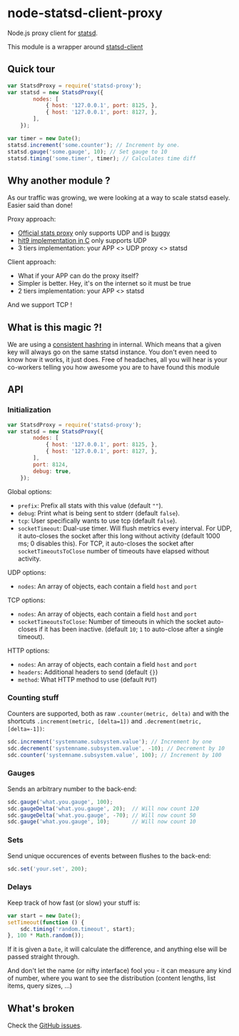 node-statsd-client-proxy
==================

Node.js proxy client for [statsd](https://github.com/etsy/statsd).

This module is a wrapper around [statsd-client](https://github.com/msiebuhr/node-statsd-client)

Quick tour
----------

```javascript
var StatsdProxy = require('statsd-proxy');
var statsd = new StatsdProxy({
        nodes: [
            { host: '127.0.0.1', port: 8125, }, 
            { host: '127.0.0.1', port: 8127, }, 
        ],
    });

var timer = new Date();
statsd.increment('some.counter'); // Increment by one.
statsd.gauge('some.gauge', 10); // Set gauge to 10
statsd.timing('some.timer', timer); // Calculates time diff
```

Why another module ?
--------------------

As our traffic was growing, we were looking at a way to scale statsd easely. Easier said than done!

Proxy approach:
- [Official stats proxy](https://github.com/etsy/statsd) only supports UDP and is [buggy](https://github.com/etsy/statsd/issues/540)
- [hit9 implementation in C](https://github.com/hit9/statsd-proxy) only supports UDP
- 3 tiers implementation: your APP <> UDP proxy <> statsd

Client approach:
- What if your APP can do the proxy itself?
- Simpler is better. Hey, it's on the internet so it must be true
- 2 tiers implementation: your APP <> statsd

And we support TCP !

What is this magic ?!
---------------------

We are using a [consistent hashring](http://www.martinbroadhurst.com/Consistent-Hash-Ring.html) in internal. Which means that a given key will always go on the same statsd instance. You don't even need to know how it works, it just does.
Free of headaches, all you will hear is your co-workers telling you how awesome you are to have found this module

API
---

### Initialization

```javascript
var StatsdProxy = require('statsd-proxy');
var statsd = new StatsdProxy({
        nodes: [
            { host: '127.0.0.1', port: 8125, }, 
            { host: '127.0.0.1', port: 8127, }, 
        ],
        port: 8124,
        debug: true,
    });
```

Global options:
 * `prefix`: Prefix all stats with this value (default `""`).
 * `debug`: Print what is being sent to stderr (default `false`).
 * `tcp`: User specifically wants to use tcp (default `false`).
 * `socketTimeout`: Dual-use timer. Will flush metrics every interval. For UDP,
   it auto-closes the socket after this long without activity (default 1000 ms;
   0 disables this). For TCP, it auto-closes the socket after `socketTimeoutsToClose` number of timeouts have elapsed without activity.

UDP options:
 * `nodes`: An array of objects, each contain a field `host` and `port`

TCP options:
 * `nodes`: An array of objects, each contain a field `host` and `port`
 * `socketTimeoutsToClose`: Number of timeouts in which the socket auto-closes if it has been inactive. (default `10`; `1` to auto-close after a single timeout).

HTTP options:
 * `nodes`: An array of objects, each contain a field `host` and `port`
 * `headers`: Additional headers to send (default `{}`)
 * `method`: What HTTP method to use (default `PUT`)

### Counting stuff

Counters are supported, both as raw `.counter(metric, delta)` and with the
shortcuts `.increment(metric, [delta=1])` and `.decrement(metric, [delta=-1])`:

```javascript
sdc.increment('systemname.subsystem.value'); // Increment by one
sdc.decrement('systemname.subsystem.value', -10); // Decrement by 10
sdc.counter('systemname.subsystem.value', 100); // Increment by 100
```

### Gauges

Sends an arbitrary number to the back-end:

```javascript
sdc.gauge('what.you.gauge', 100);
sdc.gaugeDelta('what.you.gauge', 20);  // Will now count 120
sdc.gaugeDelta('what.you.gauge', -70); // Will now count 50
sdc.gauge('what.you.gauge', 10);       // Will now count 10
```

### Sets

Send unique occurences of events between flushes to the back-end:

```javascript
sdc.set('your.set', 200);
```

### Delays

Keep track of how fast (or slow) your stuff is:

```javascript
var start = new Date();
setTimeout(function () {
    sdc.timing('random.timeout', start);
}, 100 * Math.random());
```

If it is given a `Date`, it will calculate the difference, and anything else
will be passed straight through.

And don't let the name (or nifty interface) fool you - it can measure any kind
of number, where you want to see the distribution (content lengths, list items,
query sizes, ...)

What's broken
-------------

Check the [GitHub issues](https://github.com/msiebuhr/node-statsd-client/issues).

